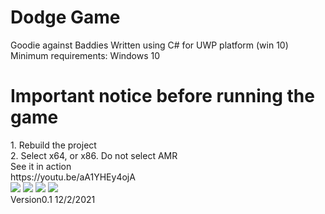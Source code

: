 # Dodge Game 
Goodie against Baddies
Written using C# for UWP platform (win 10)
Minimum requirements: Windows 10
<h1>Important notice before running the game</h1>
1. Rebuild the project</br>
2. Select x64, or x86. Do not select AMR</br>
See it in action </br>
https://youtu.be/aA1YHEy4ojA
</br>
<img src="https://github.com/antonykidis/GameGoodie/blob/master/goddie-4.png"></img>
<img src="https://github.com/antonykidis/GameGoodie/blob/master/goddie-1.png"></img>
<img src="https://github.com/antonykidis/GameGoodie/blob/master/goddie-2.png"></img>
<img src="https://github.com/antonykidis/GameGoodie/blob/master/goddie-3.png"></img>
</br>
Version0.1 12/2/2021
